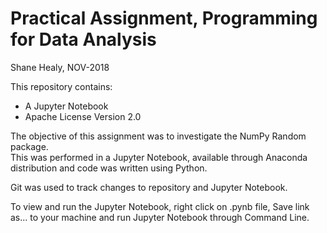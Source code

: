 # Practical Assignment, Programming for Data Analysis
Shane Healy, NOV-2018

This repository contains:
* A Jupyter Notebook
* Apache License Version 2.0

The objective of this assignment was to investigate the NumPy Random package.  
This was performed in a Jupyter Notebook, available through Anaconda distribution and code was written using Python. 

Git was used to track changes to repository and Jupyter Notebook.

To view and run the Jupyter Notebook, right click on .pynb file, Save link as... to your machine and run Jupyter Notebook through Command Line. 